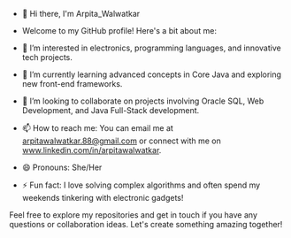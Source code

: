 - 👋 Hi there, I'm Arpita_Walwatkar

- Welcome to my GitHub profile! Here's a bit about me:

- 👀 I’m interested in electronics, programming languages, and innovative tech projects.
- 🌱 I’m currently learning advanced concepts in Core Java and exploring new front-end frameworks.
- 💞️ I’m looking to collaborate on projects involving Oracle SQL, Web Development, and Java Full-Stack development.
- 📫 How to reach me: You can email me at arpitawalwatkar.88@gmail.com or connect with me on www.linkedin.com/in/arpitawalwatkar.
- 😄 Pronouns: She/Her
- ⚡ Fun fact: I love solving complex algorithms and often spend my weekends tinkering with electronic gadgets!

Feel free to explore my repositories and get in touch if you have any questions or collaboration ideas. Let's create something amazing together!

<!---
arpitawalwatkar/arpitawalwatkar is a ✨ special ✨ repository because its `README.md` (this file) appears on your GitHub profile.
You can click the Preview link to take a look at your changes.
--->
